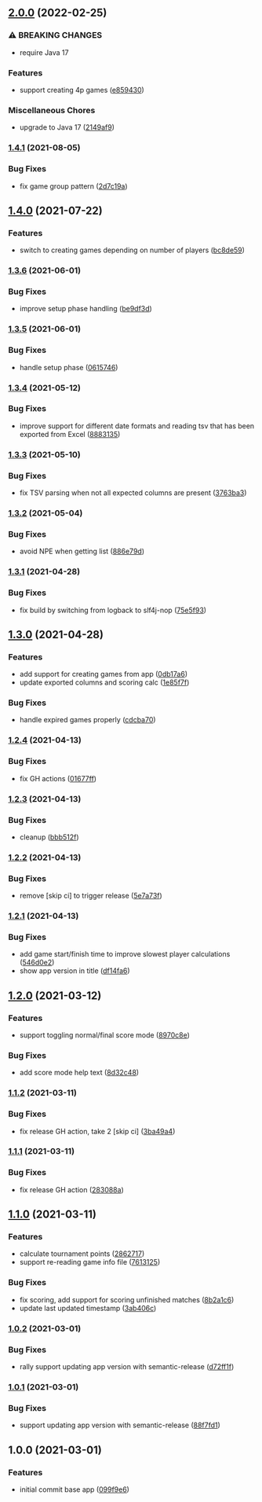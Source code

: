 ## [2.0.0](https://github.com/markwoon/NationsTournamentTool/compare/v1.4.1...v2.0.0) (2022-02-25)


### ⚠ BREAKING CHANGES

* require Java 17

### Features

* support creating 4p games ([e859430](https://github.com/markwoon/NationsTournamentTool/commit/e85943083d10adac0d9d28f469764918e8bda67a))


### Miscellaneous Chores

* upgrade to Java 17 ([2149af9](https://github.com/markwoon/NationsTournamentTool/commit/2149af9bf44b106f8129e6ab4faa08dd228d1189))

### [1.4.1](https://github.com/markwoon/NationsTournamentTool/compare/v1.4.0...v1.4.1) (2021-08-05)


### Bug Fixes

* fix game group pattern ([2d7c19a](https://github.com/markwoon/NationsTournamentTool/commit/2d7c19ac6da568ea4e9b8a3062ad90d5d12af468))

## [1.4.0](https://github.com/markwoon/NationsTournamentTool/compare/v1.3.6...v1.4.0) (2021-07-22)


### Features

* switch to creating games depending on number of players ([bc8de59](https://github.com/markwoon/NationsTournamentTool/commit/bc8de59297f5639a8fa020681be31dc5c597eb31))

### [1.3.6](https://github.com/markwoon/NationsTournamentTool/compare/v1.3.5...v1.3.6) (2021-06-01)


### Bug Fixes

* improve setup phase handling ([be9df3d](https://github.com/markwoon/NationsTournamentTool/commit/be9df3df6e5ec350a572c45f71ba5b40b0e3c6bb))

### [1.3.5](https://github.com/markwoon/NationsTournamentTool/compare/v1.3.4...v1.3.5) (2021-06-01)


### Bug Fixes

* handle setup phase ([0615746](https://github.com/markwoon/NationsTournamentTool/commit/061574621d6b4916cbe649105a877fe3f5777164))

### [1.3.4](https://github.com/markwoon/NationsTournamentTool/compare/v1.3.3...v1.3.4) (2021-05-12)


### Bug Fixes

* improve support for different date formats and reading tsv that has been exported from Excel ([8883135](https://github.com/markwoon/NationsTournamentTool/commit/88831355c8d8498e4642bf1eea93c05a86079cfe))

### [1.3.3](https://github.com/markwoon/NationsTournamentTool/compare/v1.3.2...v1.3.3) (2021-05-10)


### Bug Fixes

* fix TSV parsing when not all expected columns are present ([3763ba3](https://github.com/markwoon/NationsTournamentTool/commit/3763ba3cc00377786470a0fd3bbcff84ab29a283))

### [1.3.2](https://github.com/markwoon/NationsTournamentTool/compare/v1.3.1...v1.3.2) (2021-05-04)


### Bug Fixes

* avoid NPE when getting list ([886e79d](https://github.com/markwoon/NationsTournamentTool/commit/886e79def48161ca464c9ec8495970f2f4a0ea28))

### [1.3.1](https://github.com/markwoon/NationsTournamentTool/compare/v1.3.0...v1.3.1) (2021-04-28)


### Bug Fixes

* fix build by switching from logback to slf4j-nop ([75e5f93](https://github.com/markwoon/NationsTournamentTool/commit/75e5f9380cdc55a90ccc74d7af439386fd53c419))

## [1.3.0](https://github.com/markwoon/NationsTournamentTool/compare/v1.2.4...v1.3.0) (2021-04-28)


### Features

* add support for creating games from app ([0db17a6](https://github.com/markwoon/NationsTournamentTool/commit/0db17a64d046acb09f20164017edca27d27d8527))
* update exported columns and scoring calc ([1e85f7f](https://github.com/markwoon/NationsTournamentTool/commit/1e85f7fb1647596f52d8f5c22b4553a6d74e5f43))


### Bug Fixes

* handle expired games properly ([cdcba70](https://github.com/markwoon/NationsTournamentTool/commit/cdcba70f2ecc361951625564b12f16d3b2424390))

### [1.2.4](https://github.com/markwoon/NationsTournamentTool/compare/v1.2.3...v1.2.4) (2021-04-13)


### Bug Fixes

* fix GH actions ([01677ff](https://github.com/markwoon/NationsTournamentTool/commit/01677ffbe9fc833501a564f44493a923279af762))

### [1.2.3](https://github.com/markwoon/NationsTournamentTool/compare/v1.2.2...v1.2.3) (2021-04-13)


### Bug Fixes

* cleanup ([bbb512f](https://github.com/markwoon/NationsTournamentTool/commit/bbb512f60745aacc4a7a7846be19cab97de279e5))

### [1.2.2](https://github.com/markwoon/NationsTournamentTool/compare/v1.2.1...v1.2.2) (2021-04-13)


### Bug Fixes

* remove [skip ci] to trigger release ([5e7a73f](https://github.com/markwoon/NationsTournamentTool/commit/5e7a73f6afb70e39f092a573442b37f6644cebb8))

### [1.2.1](https://github.com/markwoon/NationsTournamentTool/compare/v1.2.0...v1.2.1) (2021-04-13)


### Bug Fixes

* add game start/finish time to improve slowest player calculations ([546d0e2](https://github.com/markwoon/NationsTournamentTool/commit/546d0e2bb0dc33274e86eaa0fa2b6c5ba6aeb86b))
* show app version in title ([df14fa6](https://github.com/markwoon/NationsTournamentTool/commit/df14fa642ad7c548fb5e444932952fda3d300fc7))

## [1.2.0](https://github.com/markwoon/NationsTournamentTool/compare/v1.1.2...v1.2.0) (2021-03-12)


### Features

* support toggling normal/final score mode ([8970c8e](https://github.com/markwoon/NationsTournamentTool/commit/8970c8e33e33ce8093008478e997f4aeafcb87a1))


### Bug Fixes

* add score mode help text ([8d32c48](https://github.com/markwoon/NationsTournamentTool/commit/8d32c480d397039bb9603cc961cb5981befa209f))

### [1.1.2](https://github.com/markwoon/NationsTournamentTool/compare/v1.1.1...v1.1.2) (2021-03-11)


### Bug Fixes

* fix release GH action, take 2 [skip ci] ([3ba49a4](https://github.com/markwoon/NationsTournamentTool/commit/3ba49a4ec389bd2c32a3c4a9d9b7ad883a261691))

### [1.1.1](https://github.com/markwoon/NationsTournamentTool/compare/v1.1.0...v1.1.1) (2021-03-11)


### Bug Fixes

* fix release GH action ([283088a](https://github.com/markwoon/NationsTournamentTool/commit/283088a194987871a838b80c3b6b02e621d73881))

## [1.1.0](https://github.com/markwoon/NationsTournamentTool/compare/v1.0.2...v1.1.0) (2021-03-11)


### Features

* calculate tournament points ([2862717](https://github.com/markwoon/NationsTournamentTool/commit/28627171e189761b70dc4be2571c8dd0160b7da2))
* support re-reading game info file ([7613125](https://github.com/markwoon/NationsTournamentTool/commit/7613125dd2a439a59a16ab15f5611a288a47ccbd))


### Bug Fixes

* fix scoring, add support for scoring unfinished matches ([8b2a1c6](https://github.com/markwoon/NationsTournamentTool/commit/8b2a1c60e0003643d04720e917914393cda89de7))
* update last updated timestamp ([3ab406c](https://github.com/markwoon/NationsTournamentTool/commit/3ab406cd71ff76706943471715df955bfa2df982))

### [1.0.2](https://github.com/markwoon/NationsTournamentTool/compare/v1.0.1...v1.0.2) (2021-03-01)


### Bug Fixes

* rally support updating app version with semantic-release ([d72ff1f](https://github.com/markwoon/NationsTournamentTool/commit/d72ff1fbcd25be01cbf7982577323cf1e3585d6b))

### [1.0.1](https://github.com/markwoon/NationsTournamentTool/compare/v1.0.0...v1.0.1) (2021-03-01)


### Bug Fixes

* support updating app version with semantic-release ([88f7fd1](https://github.com/markwoon/NationsTournamentTool/commit/88f7fd1b3caba429697b35b36d286d31a3483998))

## 1.0.0 (2021-03-01)


### Features

* initial commit base app ([099f9e6](https://github.com/markwoon/NationsTournamentTool/commit/099f9e6eb392ae157e4fbf5f2e0a03c412efa81f))
